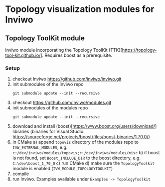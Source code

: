 # Topology visualization modules for Inviwo

## Topology ToolKit module
Inviwo module incorporating the Topology ToolKit (TTK)[https://topology-tool-kit.github.io/].
Requires boost as a prerequisite.

### Setup
1. checkout Inviwo https://github.com/inviwo/inviwo.git
2. init submodules of the Inviwo repo
    ```
    git submodule update --init --recursive
    ```
3. checkout https://github.com/inviwo/modules.git
4. init submodules of the modules repo
    ```
    git submodule update --init --recursive
    ```
5. download and install (boost)[https://www.boost.org/users/download/] libraries (binaries for Visual Studio: https://sourceforge.net/projects/boost/files/boost-binaries/1.70.0/)
6. in CMake
    a) append `topovis` directory of the modules repo to `IVW_EXTERNAL_MODULES`, e.g. `c:/dev/inviwo/modules/topovis;c:/dev/inviwo/modules/misc`
    b) if boost is not found, set `Boost_INCLUDE_DIR` to the boost directory, e.g. `C:\dev\boost_1_70_0` 
    c) run CMake
    d) make sure the `TopologyToolkit` module is enabled (`IVW_MODULE_TOPOLOGYTOOLKIT`)
7. compile
8. run Inviwo. Examples available under `Examples -> TopologyToolkit`
